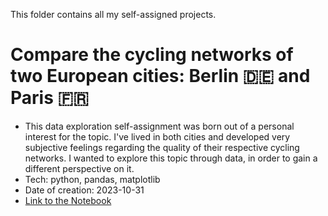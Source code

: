 This folder contains all my self-assigned projects.

# Compare the cycling networks of two European cities: Berlin 🇩🇪 and Paris 🇫🇷
- This data exploration self-assignment was born out of a personal interest for the topic. I've lived in both cities and developed very subjective feelings regarding the quality of their respective cycling networks. I wanted to explore this topic through data, in order to gain a different perspective on it.
- Tech: python, pandas, matplotlib
- Date of creation: 2023-10-31
- [Link to the Notebook](https://github.com/fredericdith/projects/blob/main/cycling_paris_berlin/cycling_paris_berlin.ipynb)
